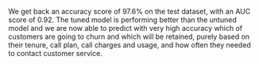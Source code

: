 
We get back an accuracy score of 97.6% on the test dataset, with an AUC score of 0.92. The tuned model is performing better than the untuned model and we are now able to predict with very high accuracy which of customers are going to churn and which will be retained, purely based on their tenure, call plan, call charges and usage, and how often they needed to contact customer service.
